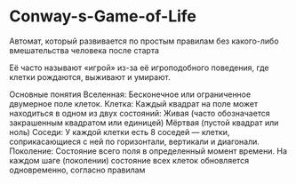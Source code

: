 # Conway-s-Game-of-Life
Автомат, который развивается по простым правилам без какого-либо вмешательства человека после старта

Её часто называют «игрой» из-за её игроподобного поведения, где клетки рождаются, выживают и умирают.

Основные понятия
Вселенная: Бесконечное или ограниченное двумерное поле клеток.
Клетка: Каждый квадрат на поле может находиться в одном из двух состояний:
  Живая (часто обозначается закрашенным квадратом или единицей)
  Мёртвая (пустой квадрат или ноль)
Соседи: У каждой клетки есть 8 соседей — клетки, соприкасающиеся с ней по горизонтали, вертикали и диагонали.
Поколение: Состояние всего поля в определенный момент времени. На каждом шаге (поколении) состояние всех клеток обновляется одновременно, согласно правилам
